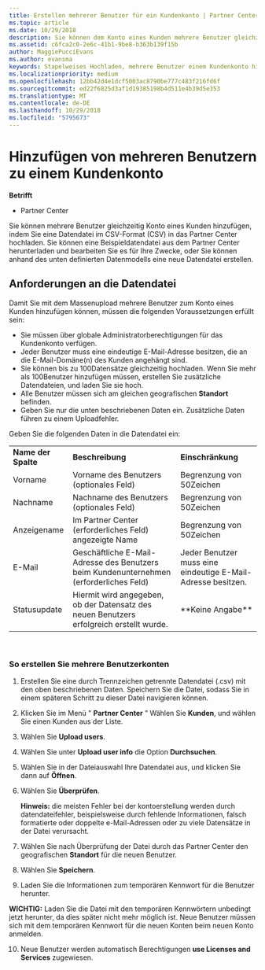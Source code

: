 ```yaml
---
title: Erstellen mehrerer Benutzer für ein Kundenkonto | Partner Center
ms.topic: article
ms.date: 10/29/2018
description: Sie können dem Konto eines Kunden mehrere Benutzer gleichzeitig hinzufügen, indem Sie eine Datendatei im CSV-Format in Partner Center hochladen.
ms.assetid: c6fca2c0-2e6c-41b1-9be8-b363b139f15b
author: MaggiePucciEvans
ms.author: evansma
keywords: Stapelweises Hochladen, mehrere Benutzer einem Kundenkonto hinzufügen, Kunden eines Benutzers hinzufügen, stapelweises Hochladen der Benutzer des Kunden, Kundenkonto, Kunden des Benutzers, Benutzer
ms.localizationpriority: medium
ms.openlocfilehash: 12bb42d4e1dcf5003ac8790be777c483f216fd6f
ms.sourcegitcommit: ed22f6825d3af1d19385198b4d511e4b39d5e353
ms.translationtype: MT
ms.contentlocale: de-DE
ms.lasthandoff: 10/29/2018
ms.locfileid: "5795673"
---
```

# <a name="add-multiple-users-to-a-customer-account"></a>Hinzufügen von mehreren Benutzern zu einem Kundenkonto

**Betrifft**

-  Partner Center

Sie können mehrere Benutzer gleichzeitig Konto eines Kunden hinzufügen, indem Sie eine Datendatei im CSV-Format (CSV) in das Partner Center hochladen. Sie können eine Beispieldatendatei aus dem Partner Center herunterladen und bearbeiten Sie es für Ihre Zwecke, oder Sie können anhand des unten definierten Datenmodells eine neue Datendatei erstellen.

## <a href="" id="creatingtheimportcsvfile"></a>Anforderungen an die Datendatei


Damit Sie mit dem Massenupload mehrere Benutzer zum Konto eines Kunden hinzufügen können, müssen die folgenden Voraussetzungen erfüllt sein:

-   Sie müssen über globale Administratorberechtigungen für das Kundenkonto verfügen.
-   Jeder Benutzer muss eine eindeutige E-Mail-Adresse besitzen, die an die E-Mail-Domäne(n) des Kunden angehängt sind.
-   Sie können bis zu 100Datensätze gleichzeitig hochladen. Wenn Sie mehr als 100Benutzer hinzufügen müssen, erstellen Sie zusätzliche Datendateien, und laden Sie sie hoch.
-   Alle Benutzer müssen sich am gleichen geografischen **Standort** befinden.
-   Geben Sie nur die unten beschriebenen Daten ein. Zusätzliche Daten führen zu einem Uploadfehler.

Geben Sie die folgenden Daten in die Datendatei ein:

|                 |                                                                              |                                            |
|-----------------|------------------------------------------------------------------------------|--------------------------------------------|
| **Name der Spalte** | **Beschreibung**                                                              | **Einschränkung**                             |
| Vorname      | Vorname des Benutzers (optionales Feld)                                           | Begrenzung von 50Zeichen                         |
| Nachname       | Nachname des Benutzers (optionales Feld)                                            | Begrenzung von 50Zeichen                         |
| Anzeigename    | Im Partner Center (erforderliches Feld) angezeigte Name                            | Begrenzung von 50Zeichen                         |
| E-Mail           | Geschäftliche E-Mail-Adresse des Benutzers beim Kundenunternehmen (erforderliches Feld)           | Jeder Benutzer muss eine eindeutige E-Mail-Adresse besitzen. |
| Statusupdate   | Hiermit wird angegeben, ob der Datensatz des neuen Benutzers erfolgreich erstellt wurde. | \*\*Keine Angabe\*\*                        |

 

### <a href="" id="createmultipleuseraccounts"></a>So erstellen Sie mehrere Benutzerkonten

<a href="" id="creatingtheaccounts"></a>
1.  Erstellen Sie eine durch Trennzeichen getrennte Datendatei (.csv) mit den oben beschriebenen Daten. Speichern Sie die Datei, sodass Sie in einem späteren Schritt zu dieser Datei navigieren können.
2.  Klicken Sie im Menü " **Partner Center** " Wählen Sie **Kunden**, und wählen Sie einen Kunden aus der Liste.
3.  Wählen Sie **Upload users**.
4.  Wählen Sie unter **Upload user info** die Option **Durchsuchen**.
5.  Wählen Sie in der Dateiauswahl Ihre Datendatei aus, und klicken Sie dann auf **Öffnen**.
6.  Wählen Sie **Überprüfen**.

    **Hinweis:** die meisten Fehler bei der kontoerstellung werden durch datendateifehler, beispielsweise durch fehlende Informationen, falsch formatierte oder doppelte e-Mail-Adressen oder zu viele Datensätze in der Datei verursacht.

7.  Wählen Sie nach Überprüfung der Datei durch das Partner Center den geografischen **Standort** für die neuen Benutzer.
8.  Wählen Sie **Speichern**.
9.  Laden Sie die Informationen zum temporären Kennwort für die Benutzer herunter.

**WICHTIG:** Laden Sie die Datei mit den temporären Kennwörtern unbedingt jetzt herunter, da dies später nicht mehr möglich ist. Neue Benutzer müssen sich mit dem temporären Kennwort für die neuen Konten beim neuen Konto anmelden.

10. Neue Benutzer werden automatisch Berechtigungen **use Licenses and Services** zugewiesen. 

 

 



